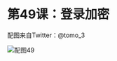 # 第49课：登录加密

配图来自Twitter：@tomo_3

![配图49](https://wiki.huihoo.com/images/thumb/8/87/Devopsgirls49.jpg/1280px-Devopsgirls49.jpg)